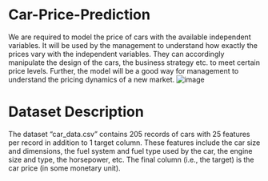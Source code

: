 # Car-Price-Prediction
We are required to model the price of cars with the available independent variables. It will be used by the management to understand how exactly the prices vary with the independent variables. They can accordingly manipulate the design of the cars, the business strategy etc. to meet certain price levels. Further, the model will be a good way for management to understand the pricing dynamics of a new market.
![image](https://user-images.githubusercontent.com/85330521/210278054-0ab42911-3058-4d68-a136-b789452c535f.png)
# Dataset Description
The dataset “car_data.csv” contains 205 records of cars with 25
features per record in addition to 1 target column. These features include
the car size and dimensions, the fuel system and fuel type used by the car,
the engine size and type, the horsepower, etc. The final column (i.e., the
target) is the car price (in some monetary unit).
